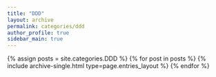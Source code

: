 ```yaml
---
title: "DDD"
layout: archive
permalink: categories/ddd
author_profile: true
sidebar_main: true
---
```


{% assign posts = site.categories.DDD %}
{% for post in posts %} {% include archive-single.html type=page.entries_layout %} {% endfor %}